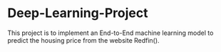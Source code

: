 # Deep-Learning-Project

This project is to implement an End-to-End machine learning model to predict the housing price from the website Redfin().
